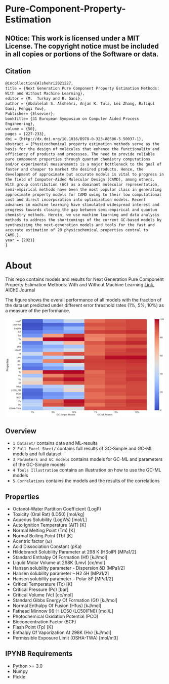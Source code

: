 # Pure-Component-Property-Estimation
## NOtice: This work is licensed under a MIT License. The copyright notice must be included in all copies or portions of the Software or data.
## Citation
```
@incollection{Alshehri2021227,
title = {Next Generation Pure Component Property Estimation Methods: With and Without Machine Learning},
editor = {M.  Turkay and R. Gani},
author = {Abdulelah S. Alshehri, Anjan K. Tula, Lei Zhang, Rafiqul Gani, Fengqi You},
Publisher= {Elsevier},
booktitle= {31 European Symposium on Computer Aided Process Engineering},
volume = {50},
pages = {227-233},
doi = {http://dx.doi.org/10.1016/B978-0-323-88506-5.50037-1},
abstract = {Physicochemical property estimation methods serve as the basis for the design of molecules that enhance the functionality and efficiency of products and processes. The need to provide reliable pure component properties through quantum chemistry computations and/or experimental measurements is a major bottleneck to the goal of faster and cheaper to market the desired products. Hence, the development of approximate but accurate models is vital to progress in the field of Computer-Aided Molecular Design (CAMD), among others. With group contribution (GC) as a dominant molecular representation, semi-empirical methods have been the most popular class in generating approximate property models for CAMD owing to their low computational cost and direct incorporation into optimization models. Recent advances in machine learning have stimulated widespread interest and progress towards closing the gap between semi-empirical and quantum chemistry methods. Herein, we use machine learning and data analysis methods to address the shortcomings of the current GC-based models by synthesizing the next-generation models and tools for the fast and accurate estimation of 20 physicochemical properties central to CAMD.},
year = {2021}
}
```
# About
This repo contains models and results for Next Generation Pure Component Property Estimation Methods: With and Without Machine Learning [Link](), AIChE Journal

The figure shows the overall performance of all models with the fraction of the dataset predicted under different error threshold rates (1%, 5%, 10%) as a measure of the performance.

<p align="center">
<img src="https://github.com/PEESEgroup/Pure-Component-Property-Estimation/blob/main/MAT1.jpg" width="900" >
</p>


## Overview
* `1 Dataset/` contains data and ML-results
* `2 Full Excel Sheet/` contains full results of GC-Simple and GC-ML models and full dataset
* `3 Paramters and GC models` contains models for GC-ML and parameters of the GC-Simple models
* `4 Tools Illustration` contains an illustration on how to use the GC-ML models
* `5 Correlations` contains the models and the results of the correlations
## Properties
* Octanol-Water Partition Coefficient (LogP)
* Toxicity (Oral Rat) (LD50) [mol/kg]
* Aqueous Solubility (LogWs) [mol/L]
* Auto Ignition Temperature (AiT) [K]
* Normal Melting Point (Tm) [K]
* Normal Boiling Point (Tb) [K]
* Acentric factor (ω)
* Acid Dissociation Constant (pKa)
* Hildebrandt Solubility Parameter at 298 K (HSolP) [MPa1/2]
* Standard Enthalpy Of Formation (Hf) [kJ/mol]
* Liquid Molar Volume at 298K (Lmv) [cc/mol]
* Hansen solubility parameter - Dispersion δD [MPa1/2]
* Hansen solubility parameter – H2 δH [MPa1/2]
* Hansen solubility parameter – Polar  δP [MPa1/2]
* Critical Temperature (Tc) [K]
* Critical Pressure (Pc) [bar]
* Critical Volume (Vc) [cc/mol]
* Standard Gibbs Energy Of Formation (Gf) [kJ/mol]
* Normal Enthalpy Of Fusion (Hfus) [kJ/mol]
* Fathead Minnow 96-H LC50 (LC50(FM)) [mol/L]
* Photochemical Oxidation Potential (PCO)
* Bioconcentration Factor (BCF)
* Flash Point (Fp) [K]
* Enthalpy Of Vaporization At 298K (Hv) [kJ/mol]
* Permissible Exposure Limit (OSHA-TWA) [mol/m3]

## IPYNB Requirements
* Python >= 3.0
* Numpy
* Pickle 

